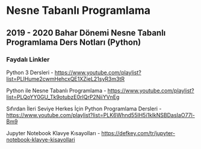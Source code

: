 # Nesne Tabanlı Programlama

## 2019 - 2020 Bahar Dönemi Nesne Tabanlı Programlama Ders Notları (Python)

### Faydalı Linkler

Python 3 Dersleri - https://www.youtube.com/playlist?list=PLIHume2cwmHehcxQE1XZieL21syR3m3tR

Python ile Nesne Tabanlı Programlama - https://www.youtube.com/playlist?list=PLQoYY0GU_Tk9otubzE0rIQrP2NiiYVnEg

Sıfırdan İleri Seviye Herkes İçin Python Programlama Dersleri - https://www.youtube.com/playlist?list=PLK6Whnd55IH5i1klkNSBDasIaO77l-Bm9

Jupyter Notebook Klavye Kısayolları - https://defkey.com/tr/jupyter-notebook-klavye-kisayollari
